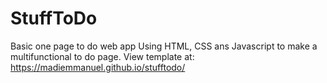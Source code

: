 # StuffToDo
Basic one page to do web app
Using HTML, CSS ans Javascript to make a multifunctional to do page.
View template at: https://madiemmanuel.github.io/stufftodo/
